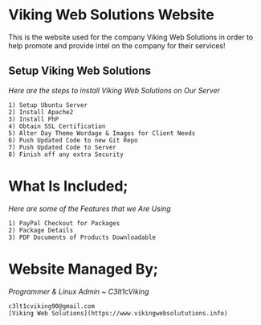 # Viking Web Solutions Website
This is the website used for the company Viking Web Solutions in order to help promote and provide
intel on the company for their services!

## Setup Viking Web Solutions ##
_Here are the steps to install Viking Web Solutions on Our Server_
```
1) Setup Ubuntu Server
2) Install Apache2
3) Install PhP
4) Obtain SSL Certification
5) Alter Day Theme Wordage & Images for Client Needs
6) Push Updated Code to new Git Repo
7) Push Updated Code to Server
8) Finish off any extra Security
```

# What Is Included; #
_Here are some of the Features that we Are Using_
```
1) PayPal Checkout for Packages
2) Package Details
3) PDF Documents of Products Downloadable
```

# Website Managed By; #
_Programmer & Linux Admin ~ C3lt1cViking_
```
c3lt1cviking90@gmail.com
[Viking Web Solutions](https://www.vikingwebsolututions.info)
```
